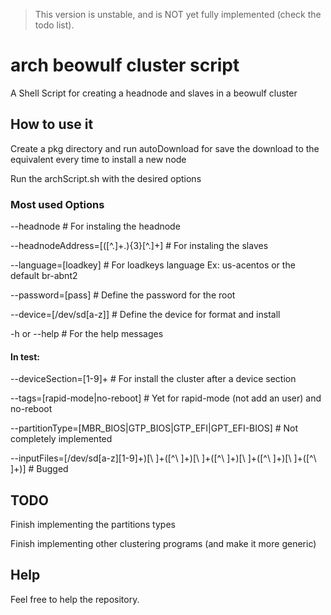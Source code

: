> This version is unstable, and is NOT yet fully implemented (check the todo list).
# arch beowulf cluster script
A Shell Script for creating a headnode and slaves in a beowulf cluster

## How to use it
Create a pkg directory and run autoDownload for save the download to the equivalent every time to install a new node

Run the archScript.sh with the desired options

### Most used Options
--headnode  # For instaling the headnode

--headnodeAddress=[([^\.]+\.){3}[^\.]+]  # For instaling the slaves

--language=[loadkey]  # For loadkeys language Ex: us-acentos or the default br-abnt2

--password=[pass]  # Define the password for the root

--device=[/dev/sd[a-z]]  # Define the device for format and install

-h or --help  # For the help messages

#### In test:
--deviceSection=[1-9]+ # For install the cluster after a device section

--tags=[rapid-mode|no-reboot]  # Yet for rapid-mode (not add an user) and no-reboot

--partitionType=[MBR_BIOS|GTP_BIOS|GTP_EFI|GPT_EFI-BIOS]  # Not completely implemented

--inputFiles=[/dev/sd[a-z][1-9]+)[\ ]+([^\ ]+)[\ ]+([^\ ]+)[\ ]+([^\ ]+)[\ ]+([^\ ]+)]  # Bugged

## TODO
Finish implementing the partitions types

Finish implementing other clustering programs (and make it more generic)

## Help
Feel free to help the repository.

